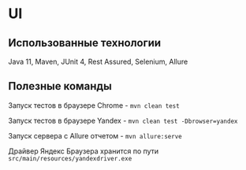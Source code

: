 # UI
## Использованные технологии
Java 11, Maven, JUnit 4, Rest Assured, Selenium, Allure

## Полезные команды
Запуск тестов в браузере Chrome - `mvn clean test`

Запуск тестов в браузере Yandex - `mvn clean test -Dbrowser=yandex`

Запуск сервера с Allure отчетом - `mvn allure:serve`

Драйвер Яндекс Браузера хранится по пути `src/main/resources/yandexdriver.exe`
